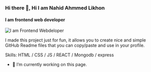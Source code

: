 ### Hi there 👋, Hi I am Nahid Ahmmed Likhon
#### I am frontend web developer
![I am Frontend Webdeloper](https://i.ibb.co/HrvtZD3/certificate.jpg)

I made this project just for fun, it allows you to create nice and simple GitHub Readme files that you can copy/paste and use in your profile.

Skills: HTML / CSS / JS / REACT / Mongodb / express

- 🔭 I’m currently working on this page. 





